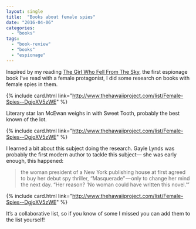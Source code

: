 ```yaml
---
layout: single
title:  "Books about female spies"
date: "2016-04-06"
categories: 
  - "books"
tags: 
  - "book-review"
  - "books"
  - "espionage"
---
```


Inspired by my reading [The Girl Who Fell From The Sky](http://www.thehawaiiproject.com/book/The-Girl-Who-Fell-from-the-Sky--by--Simon-Mawer--173201), the first espionage book I’ve read with a female protagonist, I did some research on books with female spies in them.

{% include card.html link="http://www.thehawaiiproject.com/list/Female-Spies--DgjoXV5zWE" %}

Literary star Ian McEwan weighs in with Sweet Tooth, probably the best known of the lot.

{% include card.html link="http://www.thehawaiiproject.com/list/Female-Spies--DgjoXV5zWE" %}

I learned a bit about this subject doing the research. Gayle Lynds was probably the first modern author to tackle this subject— she was early enough, this happened:

> the woman president of a New York publishing house at first agreed to buy her debut spy thriller, “Masquerade” — only to change her mind the next day. “Her reason? ‘No woman could have written this novel.’”

{% include card.html link="http://www.thehawaiiproject.com/list/Female-Spies--DgjoXV5zWE" %}

It’s a collaborative list, so if you know of some I missed you can add them to the list yourself!
